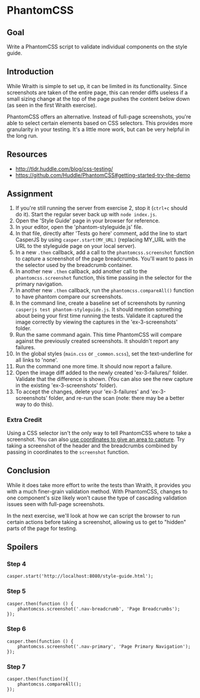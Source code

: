 # PhantomCSS

## Goal
Write a PhantomCSS script to validate individual components on the style guide.

## Introduction

While Wraith is simple to set up, it can be limited in its functionality. Since screenshots are taken of the entire page, this can render diffs useless if a small sizing change at the top of the page pushes the content below down (as seen in the first Wraith exercise).

PhantomCSS offers an alternative. Instead of full-page screenshots, you're able to select certain elements based on CSS selectors. This provides more granularity in your testing. It's a little more work, but can be very helpful in the long run.

## Resources
- http://tldr.huddle.com/blog/css-testing/
- https://github.com/Huddle/PhantomCSS#getting-started-try-the-demo

## Assignment

1. If you're still running the server from exercise 2, stop it (`ctrl+c` should do it). Start the regular sever back up with `node index.js`.
2. Open the 'Style Guide' page in your browser for reference.
3. In your editor, open the 'phantom-styleguide.js' file.
4. In that file, directly after 'Tests go here' comment, add the line to start CasperJS by using `casper.start(MY_URL)` (replacing MY_URL with the URL to the styleguide page on your local server).
5. In a new `.then` callback, add a call to the `phantomcss.screenshot` function to capture a screenshot of the page breadcrumbs. You'll want to pass in the selector used by the breadcrumb container.
6. In another new `.then` callback, add another call to the `phantomcss.screenshot` function, this time passing in the selector for the primary navigation.
7. In another new `.then` callback, run the `phantomcss.compareAll()` function to have phantom compare our screenshots.
8. In the command line, create a baseline set of screenshots by running `casperjs test phantom-styleguide.js`. It should mention something about being your first time running the tests. Validate it captured the image correctly by viewing the captures in the 'ex-3-screenshots' folder.
9. Run the same command again. This time PhantomCSS will compare against the previously created screenshots. It shouldn't report any failures.
10. In the global styles (`main.css` or `_common.scss`), set the text-underline for all links to 'none'.
11. Run the command one more time. It should now report a failure.
12. Open the image diff added to the newly created 'ex-3-failures/' folder. Validate that the difference is shown. (You can also see the new capture in the existing 'ex-3-screenshots' folder).
13. To accept the changes, delete your 'ex-3-failures' and 'ex-3-screenshots' folder, and re-run the scan (note: there may be a better way to do this).

### Extra Credit

Using a CSS selector isn't the only way to tell PhantomCSS where to take a screenshot. You can also [use coordinates to give an area to capture](https://github.com/Huddle/PhantomCSS#there-are-different-ways-to-take-a-screenshot). Try taking a screenshot of the header and the breadcrumbs combined by passing in coordinates to the `screenshot` function.

## Conclusion

While it does take more effort to write the tests than Wraith, it provides you with a much finer-grain validation method. With PhantomCSS, changes to one component's size likely won't cause the type of cascading validation issues seen with full-page screenshots.

In the next exercise, we'll look at how we can script the browser to run certain actions before taking a screenshot, allowing us to get to "hidden" parts of the page for testing.

## Spoilers

### Step 4

```
casper.start('http://localhost:8080/style-guide.html');
```

### Step 5

```
casper.then(function () {
    phantomcss.screenshot('.nav-breadcrumb', 'Page Breadcrumbs');
});
```

### Step 6

```
casper.then(function () {
    phantomcss.screenshot('.nav-primary', 'Page Primary Navigation');
});
```

### Step 7

```
casper.then(function(){
    phantomcss.compareAll();
});
```